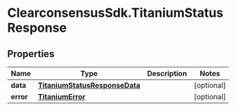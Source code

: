 # ClearconsensusSdk.TitaniumStatusResponse

## Properties

Name | Type | Description | Notes
------------ | ------------- | ------------- | -------------
**data** | [**TitaniumStatusResponseData**](TitaniumStatusResponseData.md) |  | [optional] 
**error** | [**TitaniumError**](TitaniumError.md) |  | [optional] 


